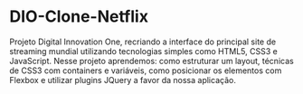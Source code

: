 # DIO-Clone-Netflix
Projeto Digital Innovation One, recriando a interface do principal site de streaming mundial utilizando tecnologias simples como HTML5, CSS3 e JavaScript. 
Nesse projeto aprendemos: como estruturar um layout, técnicas de CSS3 com containers e variáveis, como posicionar os elementos com Flexbox e utilizar plugins JQuery a favor da nossa aplicação.
